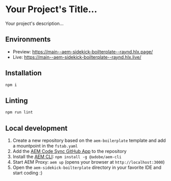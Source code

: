 # Your Project's Title...
Your project's description...

## Environments
- Preview: https://main--aem-sidekick-boilterplate--raynd.hlx.page/
- Live: https://main--aem-sidekick-boilterplate--raynd.hlx.live/

## Installation

```sh
npm i
```

## Linting

```sh
npm run lint
```

## Local development

1. Create a new repository based on the `aem-boilerplate` template and add a mountpoint in the `fstab.yaml`
1. Add the [AEM Code Sync GitHub App](https://github.com/apps/aem-code-sync) to the repository
1. Install the [AEM CLI](https://github.com/adobe/helix-cli): `npm install -g @adobe/aem-cli`
1. Start AEM Proxy: `aem up` (opens your browser at `http://localhost:3000`)
1. Open the `aem-sidekick-boilterplate` directory in your favorite IDE and start coding :)
